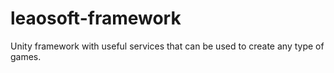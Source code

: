 # leaosoft-framework

Unity framework with useful services that can be used to create any type of games.

